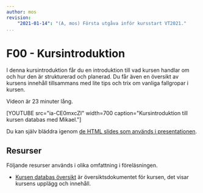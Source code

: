 ```yaml
---
author: mos
revision:
    "2021-01-14": "(A, mos) Första utgåva inför kursstart VT2021."
...
```

F00 - Kursintroduktion
==========================

I denna kursintroduktion får du en introduktion till vad kursen handlar om och hur den är strukturerad och planerad. Du får även en översikt av kursens innehåll tillsammans med lite tips och trix om vanliga fallgropar i kursen.

Videon är 23 minuter lång.

[YOUTUBE src="ia-CE0mxcZI" width=700 caption="Kursintroduktion till kursen databas med Mikael."]

Du kan själv bläddra igenom [de HTML slides som används i presentationen](kursmaterial/databas/forelasning/v1/f00/slide.html).



Resurser
------------------------

Följande resurser används i olika omfattning i föreläsningen.

* [Kursen databas översikt](./../../) är översiktsdokumentet för kursen, det visar kursens upplägg och innehåll.
